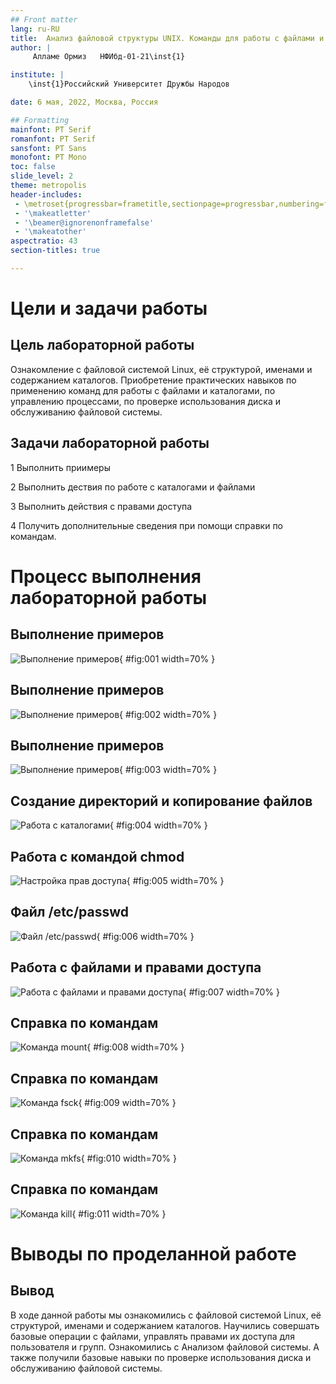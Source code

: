 ```yaml
---
## Front matter
lang: ru-RU
title:  Анализ файловой структуры UNIX. Команды для работы с файлами и каталогами
author: |
	 Алламе Ормиз	НФИбд-01-21\inst{1}

institute: |
	\inst{1}Российский Университет Дружбы Народов

date: 6 мая, 2022, Москва, Россия

## Formatting
mainfont: PT Serif
romanfont: PT Serif
sansfont: PT Sans
monofont: PT Mono
toc: false
slide_level: 2
theme: metropolis
header-includes: 
 - \metroset{progressbar=frametitle,sectionpage=progressbar,numbering=fraction}
 - '\makeatletter'
 - '\beamer@ignorenonframefalse'
 - '\makeatother'
aspectratio: 43
section-titles: true

---
```


# Цели и задачи работы

## Цель лабораторной работы

Ознакомление с файловой системой Linux, её структурой, именами и содержанием каталогов. Приобретение практических навыков по применению команд для работы с файлами и каталогами, по управлению процессами, по проверке использования диска и обслуживанию файловой системы.

## Задачи лабораторной работы

1 Выполнить приимеры

2 Выполнить дествия по работе с каталогами и файлами

3 Выполнить действия с правами доступа

4 Получить дополнительные сведения при помощи справки по командам.

# Процесс выполнения лабораторной работы

## Выполнение примеров

![Выполнение примеров](image/01.png){ #fig:001 width=70% }

## Выполнение примеров

![Выполнение примеров](image/02.png){ #fig:002 width=70% }

## Выполнение примеров

![Выполнение примеров](image/03.png){ #fig:003 width=70% }

## Создание директорий и копирование файлов

![Работа с каталогами](image/04.png){ #fig:004 width=70% }

## Работа с командой chmod

![Настройка прав доступа](image/05.png){ #fig:005 width=70% }

## Файл /etc/passwd

![Файл /etc/passwd](image/06.png){ #fig:006 width=70% }

## Работа с файлами и правами доступа

![Работа с файлами и правами доступа](image/07.png){ #fig:007 width=70% }

## Справка по командам

![Команда mount](image/08.png){ #fig:008 width=70% }

## Справка по командам

![Команда fsck](image/09.png){ #fig:009 width=70% }

## Справка по командам

![Команда mkfs](image/10.png){ #fig:010 width=70% }

## Справка по командам

![Команда kill](image/11.png){ #fig:011 width=70% }

# Выводы по проделанной работе

## Вывод

В ходе данной работы мы ознакомились с файловой системой Linux, её структурой, именами и содержанием каталогов. Научились совершать базовые операции с файлами, управлять правами их доступа для пользователя и групп. Ознакомились с Анализом файловой системы. А также получили базовые навыки по проверке использования диска и обслуживанию файловой системы.
